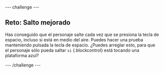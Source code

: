 --- challenge ---
## Reto: Salto mejorado

Has conseguido que el personaje salte cada vez que se presiona la tecla de espacio, incluso si está en medio del aire. Puedes hacer una prueba manteniendo pulsada la tecla de espacio. ¿Puedes arreglar esto, para que el personaje sólo pueda saltar `si` {.blockcontrol} está tocando una plataforma azul?



--- /challenge ---
